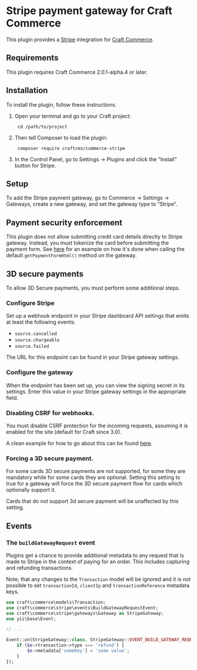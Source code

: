 Stripe payment gateway for Craft Commerce
=======================

This plugin provides a [Stripe](https://stripe.com/) integration for [Craft Commerce](https://craftcommerce.com/).


## Requirements

This plugin requires Craft Commerce 2.0.1-alpha.4 or later.


## Installation

To install the plugin, follow these instructions.

1. Open your terminal and go to your Craft project:

        cd /path/to/project

2. Then tell Composer to load the plugin:

        composer require craftcms/commerce-stripe

3. In the Control Panel, go to Settings → Plugins and click the “Install” button for Stripe.

## Setup

To add the Stripe payment gateway, go to Commerce → Settings → Gateways, create a new gateway, and set the gateway type to “Stripe”.

## Payment security enforcement

This plugin does not allow submitting credit card details directly to Stripe gateway. Instead, you must tokenize the card before submitting the payment form. See [here](src/resources/js/paymentForm.js) for an example on how it's done when calling the default `getPaymentFormHtml()` method on the gateway.

## 3D secure payments

To allow 3D Secure payments, you must perform some additional steps.

### Configure Stripe

Set up a webhook endpoint in your Stripe dashboard API settings that emits at least the following events:

 * `source.cancelled`
 * `source.chargeable`
 * `source.failed`

The URL for this endpoint can be found in your Stripe gateway settings.

### Configure the gateway

When the endpoint has been set up, you can view the signing secret in its settings. Enter this value in your Stripe gateway settings in the appropriate field.

### Disabling CSRF for webhooks.

You must disable CSRF protection for the incoming requests, assuming it is enabled for the site (default for Craft since 3.0).

A clean example for how to go about this can be found [here](https://craftcms.stackexchange.com/a/20301/258).

### Forcing a 3D secure payment.

For some cards 3D secure payments are not supported, for some they are mandatory while for some cards they are optional. Setting this setting to true for a gateway will force the 3D secure payment flow for cards which optionally support it.

Cards that do not support 3d secure payment will be unaffected by this setting.

## Events

### The `buildGatewayRequest` event

Plugins get a chance to provide additional metadata to any request that is made to Stripe in the context of paying for an order. This includes capturing and refunding transactions.

Note, that any changes to the `Transaction` model will be ignored and it is not possible to set `transactionId`, `clientIp` and `transactionReference` metadata keys.

```php
use craft\commerce\models\Transaction;
use craft\commerce\stripe\events\BuildGatewayRequestEvent;
use craft\commerce\stripe\gateways\Gateway as StripeGateway;
use yii\base\Event;

// ...

Event::on(StripeGateway::class, StripeGateway::EVENT_BUILD_GATEWAY_REQUEST, function(BuildGatewayRequestEvent $e) {
    if ($e->transaction->type === 'refund') {
        $e->metadata['someKey'] = 'some value';
    }
});
```
